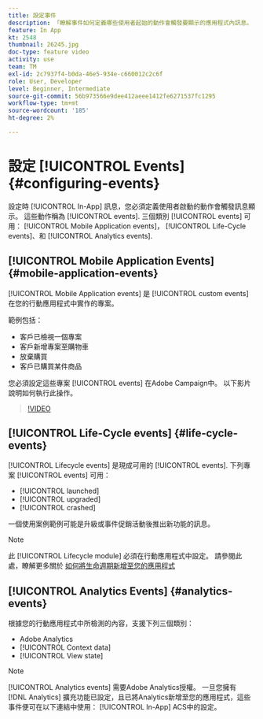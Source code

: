 ```yaml
---
title: 設定事件
description: 「瞭解事件如何定義哪些使用者起始的動作會觸發要顯示的應用程式內訊息。 」
feature: In App
kt: 2548
thumbnail: 26245.jpg
doc-type: feature video
activity: use
team: TM
exl-id: 2c7937f4-b0da-46e5-934e-c660012c2c6f
role: User, Developer
level: Beginner, Intermediate
source-git-commit: 56b973566e9dee412aeee1412fe6271537fc1295
workflow-type: tm+mt
source-wordcount: '185'
ht-degree: 2%

---
```


# 設定 [!UICONTROL Events] {#configuring-events}

設定時 [!UICONTROL In-App] 訊息，您必須定義使用者啟動的動作會觸發訊息顯示。 這些動作稱為 [!UICONTROL events]. 三個類別 [!UICONTROL events] 可用： [!UICONTROL Mobile Application events]， [!UICONTROL Life-Cycle events]、和 [!UICONTROL Analytics events].

## [!UICONTROL Mobile Application Events] {#mobile-application-events}

[!UICONTROL Mobile Application events] 是 [!UICONTROL custom events] 在您的行動應用程式中實作的專案。

範例包括：

* 客戶已檢視一個專案
* 客戶新增專案至購物車
* 放棄購買
* 客戶已購買某件商品

您必須設定這些專案 [!UICONTROL events] 在Adobe Campaign中。 以下影片說明如何執行此操作。

>[!VIDEO](https://video.tv.adobe.com/v/26245?quality=12&learn=on)

## [!UICONTROL Life-Cycle events] {#life-cycle-events}

[!UICONTROL Lifecycle events] 是現成可用的 [!UICONTROL events]. 下列專案 [!UICONTROL events] 可用：

* [!UICONTROL launched]
* [!UICONTROL upgraded]
* [!UICONTROL crashed]

一個使用案例範例可能是升級或事件促銷活動後推出新功能的訊息。

>[!NOTE]
>
>此 [!UICONTROL Lifecycle module] 必須在行動應用程式中設定。 請參閱此處，瞭解更多關於 [如何將生命週期新增至您的應用程式](https://aep-sdks.gitbook.io/docs/using-mobile-extensions/mobile-core/lifecycle)

## [!UICONTROL Analytics Events] {#analytics-events}

根據您的行動應用程式中所檢測的內容，支援下列三個類別：

* Adobe Analytics
* [!UICONTROL Context data]
* [!UICONTROL View state]

>[!NOTE]
>
>[!UICONTROL Analytics events] 需要Adobe Analytics授權。 一旦您擁有 [!DNL Analytics] 擴充功能已設定，且已將Analytics新增至您的應用程式，這些事件便可在以下連結中使用： [!UICONTROL In-App] ACS中的設定。

